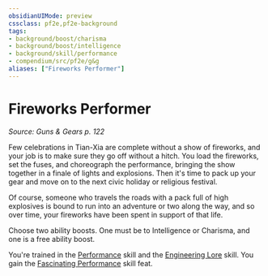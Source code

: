 ```yaml
---
obsidianUIMode: preview
cssclass: pf2e,pf2e-background
tags:
- background/boost/charisma
- background/boost/intelligence
- background/skill/performance
- compendium/src/pf2e/g&g
aliases: ["Fireworks Performer"]
---
```

# Fireworks Performer
*Source: Guns & Gears p. 122*  

Few celebrations in Tian-Xia are complete without a show of fireworks, and your job is to make sure they go off without a hitch. You load the fireworks, set the fuses, and choreograph the performance, bringing the show together in a finale of lights and explosions. Then it's time to pack up your gear and move on to the next civic holiday or religious festival.

Of course, someone who travels the roads with a pack full of high explosives is bound to run into an adventure or two along the way, and so over time, your fireworks have been spent in support of that life.

Choose two ability boosts. One must be to Intelligence or Charisma, and one is a free ability boost.

You're trained in the [Performance](skills.md#Performance) skill and the [Engineering Lore](skills.md#Lore) skill. You gain the [Fascinating Performance](fascinating-performance.md) skill feat.